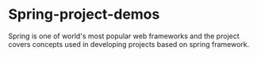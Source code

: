# Spring-project-demos
Spring is one of world's most popular web frameworks and the project covers concepts used in developing projects based on spring framework.
